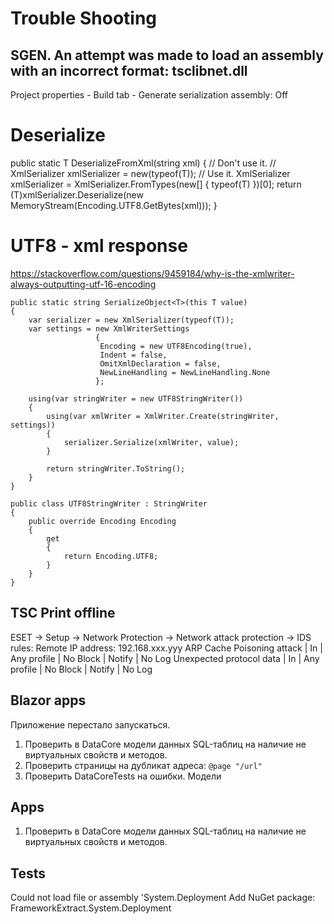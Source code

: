 # Trouble Shooting

## SGEN. An attempt was made to load an assembly with an incorrect format: tsclibnet.dll
Project properties - Build tab - Generate serialization assembly: Off

# Deserialize
public static T DeserializeFromXml(string xml)
{
    // Don't use it.
    // XmlSerializer xmlSerializer = new(typeof(T));
    // Use it.
    XmlSerializer xmlSerializer = XmlSerializer.FromTypes(new[] { typeof(T) })[0];
    return (T)xmlSerializer.Deserialize(new MemoryStream(Encoding.UTF8.GetBytes(xml)));
}

# UTF8 - xml response
https://stackoverflow.com/questions/9459184/why-is-the-xmlwriter-always-outputting-utf-16-encoding
```
public static string SerializeObject<T>(this T value)
{
    var serializer = new XmlSerializer(typeof(T));           
    var settings = new XmlWriterSettings
                   {
                    Encoding = new UTF8Encoding(true), 
                    Indent = false, 
                    OmitXmlDeclaration = false,
                    NewLineHandling = NewLineHandling.None
                   };

    using(var stringWriter = new UTF8StringWriter())
    {
        using(var xmlWriter = XmlWriter.Create(stringWriter, settings)) 
        {
            serializer.Serialize(xmlWriter, value);
        }

        return stringWriter.ToString();
    }
}

public class UTF8StringWriter : StringWriter
{
    public override Encoding Encoding
    {
        get
        {
            return Encoding.UTF8;
        }
    }
}
```

## TSC Print offline
ESET -> Setup -> Network Protection -> Network attack protection -> IDS rules:
Remote IP address: 192.168.xxx.yyy
ARP Cache Poisoning attack | In | Any profile | No Block | Notify | No Log
Unexpected protocol data | In | Any profile | No Block | Notify | No Log

## Blazor apps
Приложение перестало запускаться.
1. Проверить в DataCore модели данных SQL-таблиц на наличие не виртуальных свойств и методов.
2. Проверить страницы на дубликат адреса: `@page "/url"`
3. Проверить DataCoreTests на ошибки. Модели

## Apps
1. Проверить в DataCore модели данных SQL-таблиц на наличие не виртуальных свойств и методов.

## Tests
Could not load file or assembly 'System.Deployment
Add NuGet package: FrameworkExtract.System.Deployment
